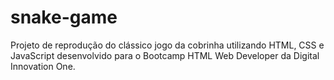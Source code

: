 # snake-game

Projeto de reprodução do clássico jogo da cobrinha utilizando HTML, CSS e JavaScript desenvolvido para o Bootcamp HTML Web Developer da Digital Innovation One.
